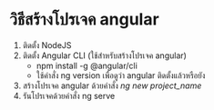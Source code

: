 # วิธีสร้างโปรเจค angular
1. ติดตั้ง NodeJS
2. ติดตั้ง Angular CLI (ใช้สำหรับสร้างโปรเจค angular)
    - npm install -g @angular/cli
    - ใช้คำสั่ง ng version เพื่อดูว่า angular ติดตั้งแล้วหรือยัง
3. สร้างโปรเจค angular ด้วยคำสั่ง *ng new project_name*
4. รันโปรเจคด้วยคำสั่ง ng serve